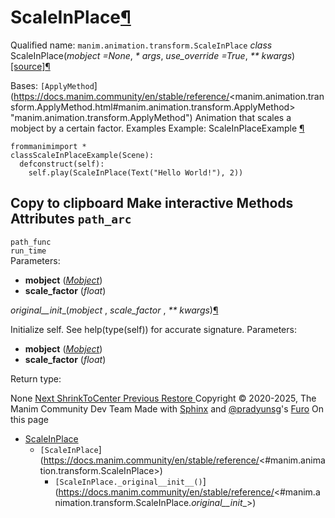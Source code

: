 # ScaleInPlace[¶](https://docs.manim.community/en/stable/reference/<#scaleinplace> "Link to this heading")
Qualified name: `manim.animation.transform.ScaleInPlace`
_class_ ScaleInPlace(_mobject =None_, _* args_, _use_override =True_, _** kwargs_)[[source]](https://docs.manim.community/en/stable/reference/<../_modules/manim/animation/transform.html#ScaleInPlace>)[¶](https://docs.manim.community/en/stable/reference/<#manim.animation.transform.ScaleInPlace> "Link to this definition")
    
Bases: `[ApplyMethod`](https://docs.manim.community/en/stable/reference/<manim.animation.transform.ApplyMethod.html#manim.animation.transform.ApplyMethod> "manim.animation.transform.ApplyMethod")
Animation that scales a mobject by a certain factor.
Examples
Example: ScaleInPlaceExample [¶](https://docs.manim.community/en/stable/reference/<#scaleinplaceexample>)
```
frommanimimport *
classScaleInPlaceExample(Scene):
  defconstruct(self):
    self.play(ScaleInPlace(Text("Hello World!"), 2))

```
Copy to clipboard
Make interactive
Methods
Attributes
`path_arc`  
---  
`path_func`  
`run_time`  
Parameters:
    
  * **mobject** ([_Mobject_](https://docs.manim.community/en/stable/reference/<manim.mobject.mobject.Mobject.html#manim.mobject.mobject.Mobject> "manim.mobject.mobject.Mobject"))
  * **scale_factor** (_float_)


_original__init__(_mobject_ , _scale_factor_ , _** kwargs_)[¶](https://docs.manim.community/en/stable/reference/<#manim.animation.transform.ScaleInPlace._original__init__> "Link to this definition")
    
Initialize self. See help(type(self)) for accurate signature.
Parameters:
    
  * **mobject** ([_Mobject_](https://docs.manim.community/en/stable/reference/<manim.mobject.mobject.Mobject.html#manim.mobject.mobject.Mobject> "manim.mobject.mobject.Mobject"))
  * **scale_factor** (_float_)


Return type:
    
None
[ Next ShrinkToCenter ](https://docs.manim.community/en/stable/reference/<manim.animation.transform.ShrinkToCenter.html>) [ Previous Restore ](https://docs.manim.community/en/stable/reference/<manim.animation.transform.Restore.html>)
Copyright © 2020-2025, The Manim Community Dev Team 
Made with [Sphinx](https://docs.manim.community/en/stable/reference/<https:/www.sphinx-doc.org/>) and [@pradyunsg](https://docs.manim.community/en/stable/reference/<https:/pradyunsg.me>)'s [Furo](https://docs.manim.community/en/stable/reference/<https:/github.com/pradyunsg/furo>)
On this page 
  * [ScaleInPlace](https://docs.manim.community/en/stable/reference/<#>)
    * `[ScaleInPlace`](https://docs.manim.community/en/stable/reference/<#manim.animation.transform.ScaleInPlace>)
      * `[ScaleInPlace._original__init__()`](https://docs.manim.community/en/stable/reference/<#manim.animation.transform.ScaleInPlace._original__init__>)


